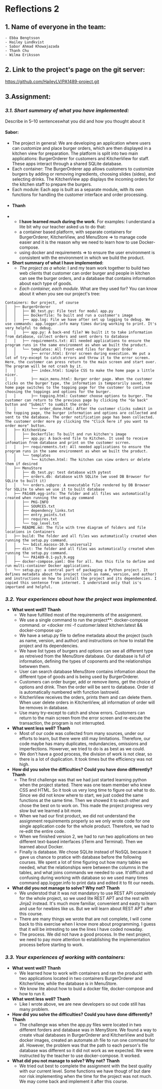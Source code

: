 # **Reflections 2**

## **1. Name of everyone in the team:**
    - Ebba Bengtsson
    - Hailey Lundkvist
    - Sabor Ahmad Khowajazada
    - Thanh Chu
    - Wilma Eriksson
## **2. Link to the project's page on the git server:**
https://github.com/HaileyLV/PA1489-project.git

## **3.Assignment:**
### *3.1. Short summary of what you have implemented:*
Describe in 5–10 sentenceswhat you did and how you thought about it
#### **Sabor:**
- The project in general: We are developing an application where users can customize and place burger orders, which are then displayed in a kitchen view for preparation. The platform is split into two main applications: BurgerOrderer for customers and KitchenView for staff. These apps interact through a shared SQLite database.
- Each container: The BurgerOrderer app allows customers to customize burgers by adding or removing ingredients, choosing slides (sides), and selecting drinks.
The KitchenView app displays the incoming orders for the kitchen staff to prepare the burgers.
- Each module: Each app is built as a separate module, with its own functions for handling the customer interface and order processing.
- #### **Thanh**
- - **I have learned much during the work**. For examples: I understand a lite bit why our teacher asked us to do that:
   + a container based platform, with separate containers for BurgerOrderer, KitchenView, and MenuStore => to manage code easier and it is the reason why we need to learn how to use Docker-compose.
   + using docker and requirements => to ensure the user environment is consistent with the environment in which we build the product.
- **Short summary of what I have implemented:**
   + _The project as a whole_: I and my team work together to build two web clients that customer can order burger and people in kitchen can see the burger orders, and a database that contains information about each type of goods.
   + _Each container, each module_. What are they used for? You can know about it when you see our project's tree:
```
Containers: Our project, of course
│   ├── BurgerOrderer
│   │   ├── BO_test.py: File test for modul app.py
│   │   ├── Dockerfile: To built and run a customer's image
│   │   ├── app.log: File we have after set up logging to debug. We use commands: app.logger.info many times during working to print. It's very helpful to debug.
│   │   ├── app.py: A back-end file? We built it to take information from database, collect orders and sent orders to database
│   │   ├── requirements.txt: All needed applications to ensure the program runs in the same environment as when we built the product.
│   │   └── templates: All front-end files for Burger Order
│   │       ├── error.html: Error screen during execution. We put a lot of try-except to catch errors and throw it to the error screen. Here, the customer can press return to the main screen and start over. The program will be not crash by it.
│   │       ├── index.html: Simple CSS to make the home page a little nicer.
│   │       ├── main_menu.html: Burger order page. When the customer clicks on the burger type, the information is temporarily saved, the home page switches to the topping page for the customer to continue choosing the toppings and options for the burger.
│   │       ├── topping.html: Customer choose options to burger. The customer can return to the previous page by clicking the "Go back" button and "Submit" to sumbit the order.
│   │       └── order_done.html: After the customer clicks submit in the topping page, the burger information and options are collected and sent to the database. The order notification page has been collected. The customer order more py clicking the "Click here if you want to order more" button.
│   ├── KitchenView
│   │   ├── Dockerfile: To built and run kitchen's image
│   │   ├── app.py: A back-end file to Kitchen. It used to receive infomation from database and print on the customer scrren.
│   │   ├── requirements.txt: All needed applications to ensure the program runs in the same environment as when we built the product.
│   │   └── templates
│   │       └── kitchen.html: The kitchen can view orders or delete them if desired
│   ├── MenuStore
│   │   ├── db_test.py: test database with pytest
│   │   ├── orders.db: database with SQLite (we used DB Browser for SQLite to built it)
│   │   └── orders.sqbpro: A executable file rendered by DB Browser for SQLite to when we use it to built database
│   ├── PA1489.egg-info: The folder and all files was automatically created when running the setup.py command
│   │   ├── PKG-INFO
│   │   ├── SOURCES.txt
│   │   ├── dependency_links.txt
│   │   ├── entry_points.txt
│   │   ├── requires.txt
│   │   └── top_level.txt
│   ├── README.md: The file with tree diagram of folders and file locations in Containers
│   ├── build: The folder and all files was automatically created when running the setup.py command.
│   │   └── bdist.macosx-10.9-universal2
│   ├── dist: The folder and all files was automatically created when running the setup.py command.
│   │   └── PA1489-0.1-py3.9.egg
│   ├── docker-compose.yaml: One for all. Run this file to define and run multi-container Docker applications.
│   └── setup.py: a central part of packaging a Python project. It defines metadata about the project (such as name, version, and author) and instructions on how to install the project and its dependencies. I copied this sentense from internet. I understand only that is's importand and helpful.
```
### *3.2. Your experiences about how the project was implemented.*
- **What went well?**
  **Thanh**
    + We have fulfilled most of the requirements of the assignment.
    + We use a single command to run the project**: docker-compose command. <docker-compose up> or <docker rmi -f customer:latest kitchen:latest && docker-compose up>
    + We have a setup.py file to define metadata about the project (such as name, version, and author) and instructions on how to install the project and its dependencies.
    + We have list types of burgers and options can see all different type as retreived from the MenuStore database. Our database is full of information, defining the types of coponents and the relationships betwwen them.
    + User can search database MenuStore contains infomation about the different type of goods and is being used by BurgerOrderer.
    + Customers can order burger, add or remove items, get the choice of options and drink. Then the order will be sent to database.  Order id is automatically numbered with function lastrowid.
    + KitchenView receives the orders, prints them and can delete them. When user delete orders in KitchenView, all information of order will be removes in database.
    + Use many try-except to catch and show errors. Customers can return to the main screen from the error screen and re-excute the transaction, the program is not interrupted.
- **What went less well?**
  **Thanh**
    + Most of our code was collected from many sources, under our efforts to learn, but there were still may limitations. Therefore, our code maybe has many duplicates, redundancies, omissions and imperfections. Howerver, we tried to do is as best as we could.
    + We don't have a good process, the division of work is not clear, so there is a lot of duplication. It took times but the efficiency was not high.
- **How did you solve the difficulties? Could you have done differently?**
  **Thanh**
    + The first challenge was that we had just started learning python when the project started. There was one team member who knew CSS and HTML. So it took us very long time to figure out what to do. Since we did not know where to start, we just coded the same functions at the same time. Then we showed it to each other and chose the best on to work on. This made the project progress very slow but we learned a bit more.
    + When we had our first product, we did not understand the assignment requirements properly so we only wrote code for one single application code for the whole product. Therefore, we had to re-edit the entire code.
    + When we finished version 2, we had to run two applications on two different text-based interfaces (iTerm and Terminal). Then we learned about Docker.
    + Finally is database. We chose SQLite instead of NoSQL because it gave us chance to pratice with database before the following courses. We spent a lot of time figuring out how many tables we needed, what the relationships were between the columns in the tables, and what joins commands we needed to use. It'difficult and confusing during working with database so we used many times command app.logger.info to print data and edited it to fit our needs.
- **What did you not manage to solve? Why not?**
  **Thanh**
    + We understod that it was not mandatory to use REST API completely for the whole project, so we used lite REST APT and the rest with Jinja2 instead. It's much more familiar, convenient and easty to learn and use for newbies like us. But we will learn about REST APT after this course.
    + There are many things we wrote that are not complete, I will come back to this exercise when I know more about programming. I guess that it will be intresting to see the lines I have coded nowaday.
    + The process. We did not have a good process. In the next project, we need to pay more attention to establishing the implementation process before starting to work.
### *3.3. Your experiences of working with containers:*
- **What went well?**
    **Thanh**
    + We learned how to work with containers and ran the produckt with two applications located in two containers BurgerOrderer and KitchenView, while the database is in MenuStore.
    + We know lite about how to buid a docker file, docker-compose and how to run it.
- **What went less well?**
  **Thanh**
    + Like I wrote above, we are new developers so out code still has many problem.
- **How did you solve the difficulties? Could you have done differently?**
  **Thanh**
    + The challenge was when the app.py files were located in two different forders and database was in MenyStore. We found a way to create vitual databases in BurgerOrderer and KitchenView and built docker images, created an automate.sh file to run one command for all. However, the problem was that the path to each person's file database was different so it did not work as we expected. We were instructed by the teacher to use docker-compose. It worked.
- **What did you not manage to solve? Why not?**
  **Thanh**
    + We tried out best to complete the assignment with the best quality with our current level. Some functions we have thougt of but dare nor risk implementing when the time for the project was not much. We may come back and implement it after this course.


